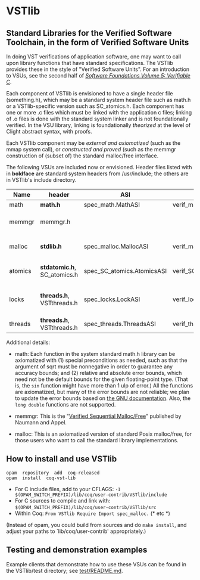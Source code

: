 # VSTlib

## Standard Libraries for the Verified Software Toolchain, in the form of Verified Software Units

In doing VST verifications of application software, one may want
to call upon library functions that have standard specifications.
The VSTlib provides these in the style of "Verified Software Units".
For an introduction to VSUs, see the second half of
[_Software Foundations Volume 5: Verifiable C_](https://softwarefoundations.cis.upenn.edu/vc-current/index.html).

Each component of VSTlib is envisioned to have a single header file
(something.h), which may be a standard system header file such as math.h
or a VSTlib-specific version such as SC_atomics.h.  Each component has one
or more .c files which must be linked with the application c files;
linking of .o files is done with the standard system linker and is not
foundationally verified.  In the VSU library, linking is foundationally 
_theorized_ at the level of Clight abstract syntax, with proofs.

Each VSTlib component may be _external and axiomatized_ (such as the
mmap system call), or _constructed and proved_ (such as the memmgr
construction of (subset of) the standard malloc/free interface.

The following VSUs are included now or envisioned.  Header files listed
with in **boldface** are standard system headers from /usr/include;
the others are in VSTlib's include directory.


| Name | header | ASI | VSU | P/A | Done? | Comments | 
|------|--------|-----|-----|-----|-------|----------|
| math | **math.h**| spec_math.MathASI | verif_math.MathVSU | Axiomized | mostly | see below |
| memmgr| memmgr.h |   |    | Proved | soon | custom, verified allocator |
| malloc| **stdlib.h**| spec_malloc.MallocASI | verif_malloc.MallocVSU | Axiomatized | Done | standard system allocator |
| atomics| **stdatomic.h**, SC_atomics.h | spec_SC_atomics.AtomicsASI | verif_SC_atomics.SCAVSU | Axiomatized | Done | atomic load, store, CAS, etc.|
| locks | **threads.h**, VSTthreads.h | spec_locks.LockASI | verif_locks.lockVSU | Proved | Done | busy-wait locks based on atomics |
| threads| **threads.h**, VSTthreads.h| spec_threads.ThreadsASI | verif_threads.ThreadsVSU | Proved | Done | |

Additional details:
- math:  Each function in the system standard math.h library can be
   axiomatized with (1) special preconditions as needed, such as
   that the argument of sqrt must be nonnegative in order to guarantee
   any accuracy bounds; and (2) relative and absolute error bounds, which
   need not be the default bounds for the given floating-point type.
   (That is, the `sin` function might have more than 1 ulp of error.)
   All the functions are axiomatized, but many of the error bounds are not reliable; we plan to update the error bounds based on [the GNU documentation](https://www.gnu.org/software/libc/manual/html_node/Errors-in-Math-Functions.html).  Also, the `long double` functions are not supported.

- memmgr:  This is the "[Verified Sequential Malloc/Free](https://dl.acm.org/doi/10.1145/3381898.3397211)" published by Naumann and Appel.
- malloc:  This is an axiomatized version of standard Posix malloc/free, for those users who want to call
    the standard library implementations.
## How to install and use VSTlib
```
opam  repository  add  coq-released
opam  install  coq-vst-lib
```
- For C include files, add to your CFLAGS:  `-I $(OPAM_SWITCH_PREFIX)/lib/coq/user-contrib/VSTlib/include`
- For C sources to compile and link with:  `$(OPAM_SWITCH_PREFIX)/lib/coq/user-contrib/VSTlib/src`
- Within Coq:  `From VSTlib Require Import spec_malloc.`   (* etc *)
  
(Instead of opam, you could build from sources and do `make install`, and adjust your paths to `lib/coq/user-contrib' appropriately.)
## Testing and demonstration examples

Example clients that demonstrate how to use these VSUs can be found
in the VSTlib/test directory; see [test/README.md](test/README.md).

